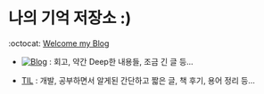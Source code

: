 나의 기억 저장소 :)
=================
:octocat: [Welcome my Blog](https://gwonsungjun.github.io/)


- [![Blog](https://img.shields.io/badge/Blog-gwonsungjun.github.io-blue.svg)](https://gwonsungjun.github.io/) : 회고, 약간 Deep한 내용들, 조금 긴 글 등...   

- [TIL](https://github.com/gwonsungjun/TIL) : 개발, 공부하면서 알게된 간단하고 짧은 글, 책 후기, 용어 정리 등...
